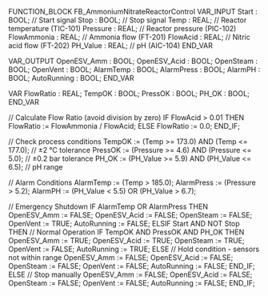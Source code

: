 FUNCTION_BLOCK FB_AmmoniumNitrateReactorControl
VAR_INPUT
    Start         : BOOL;       // Start signal
    Stop          : BOOL;       // Stop signal
    Temp          : REAL;       // Reactor temperature (TIC-101)
    Pressure      : REAL;       // Reactor pressure (PIC-102)
    FlowAmmonia   : REAL;       // Ammonia flow (FT-201)
    FlowAcid      : REAL;       // Nitric acid flow (FT-202)
    PH_Value      : REAL;       // pH (AIC-104)
END_VAR

VAR_OUTPUT
    OpenESV_Amm   : BOOL;
    OpenESV_Acid  : BOOL;
    OpenSteam     : BOOL;
    OpenVent      : BOOL;
    AlarmTemp     : BOOL;
    AlarmPress    : BOOL;
    AlarmPH       : BOOL;
    AutoRunning   : BOOL;
END_VAR

VAR
    FlowRatio     : REAL;
    TempOK        : BOOL;
    PressOK       : BOOL;
    PH_OK         : BOOL;
END_VAR

// Calculate Flow Ratio (avoid division by zero)
IF FlowAcid > 0.01 THEN
    FlowRatio := FlowAmmonia / FlowAcid;
ELSE
    FlowRatio := 0.0;
END_IF;

// Check process conditions
TempOK  := (Temp >= 173.0) AND (Temp <= 177.0);        // ±2 °C tolerance
PressOK := (Pressure >= 4.6) AND (Pressure <= 5.0);     // ±0.2 bar tolerance
PH_OK   := (PH_Value >= 5.9) AND (PH_Value <= 6.5);     // pH range

// Alarm Conditions
AlarmTemp  := (Temp > 185.0);
AlarmPress := (Pressure > 5.2);
AlarmPH    := (PH_Value < 5.5) OR (PH_Value > 6.7);

// Emergency Shutdown
IF AlarmTemp OR AlarmPress THEN
    OpenESV_Amm := FALSE;
    OpenESV_Acid := FALSE;
    OpenSteam := FALSE;
    OpenVent := TRUE;
    AutoRunning := FALSE;
ELSIF Start AND NOT Stop THEN
    // Normal Operation
    IF TempOK AND PressOK AND PH_OK THEN
        OpenESV_Amm := TRUE;
        OpenESV_Acid := TRUE;
        OpenSteam := TRUE;
        OpenVent := FALSE;
        AutoRunning := TRUE;
    ELSE
        // Hold condition - sensors not within range
        OpenESV_Amm := FALSE;
        OpenESV_Acid := FALSE;
        OpenSteam := FALSE;
        OpenVent := FALSE;
        AutoRunning := FALSE;
    END_IF;
ELSE
    // Stop manually
    OpenESV_Amm := FALSE;
    OpenESV_Acid := FALSE;
    OpenSteam := FALSE;
    OpenVent := FALSE;
    AutoRunning := FALSE;
END_IF;

